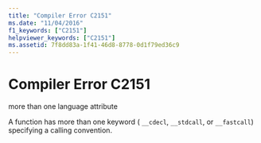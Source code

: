 ```yaml
---
title: "Compiler Error C2151"
ms.date: "11/04/2016"
f1_keywords: ["C2151"]
helpviewer_keywords: ["C2151"]
ms.assetid: 7f8dd83a-1f41-46d8-8778-0d1f79ed36c9
---
```

# Compiler Error C2151

more than one language attribute

A function has more than one keyword ( `__cdecl`, `__stdcall`, or `__fastcall`) specifying a calling convention.